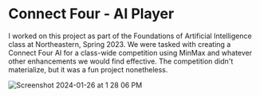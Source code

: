 # Connect Four - AI Player
I worked on this project as part of the Foundations of Artificial Intelligence class at Northeastern, Spring 2023. We were tasked with creating a Connect Four AI for a class-wide competition using MinMax and whatever other enhancements we would find effective. The competition didn't materialize, but it was a fun project nonetheless.

![Screenshot 2024-01-26 at 1 28 06 PM](https://github.com/alexamirejibi/connect-four-ai/assets/46774716/dcd5415c-8e45-4b14-9820-793f8a6cd815)
